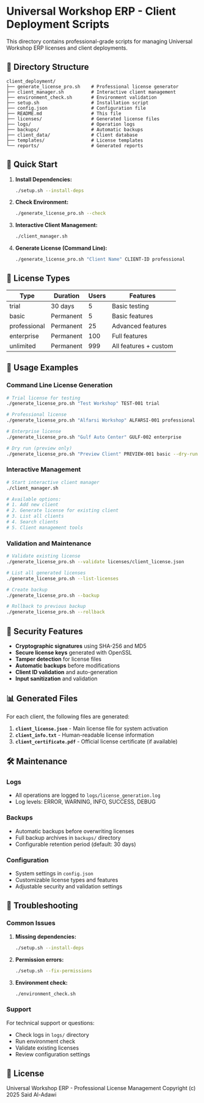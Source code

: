 # Universal Workshop ERP - Client Deployment Scripts

This directory contains professional-grade scripts for managing Universal Workshop ERP licenses and client deployments.

## 📁 Directory Structure

```
client_deployment/
├── generate_license_pro.sh    # Professional license generator
├── client_manager.sh          # Interactive client management
├── environment_check.sh       # Environment validation
├── setup.sh                   # Installation script
├── config.json                # Configuration file
├── README.md                  # This file
├── licenses/                  # Generated license files
├── logs/                      # Operation logs
├── backups/                   # Automatic backups
├── client_data/               # Client database
├── templates/                 # License templates
└── reports/                   # Generated reports
```

## 🚀 Quick Start

1. **Install Dependencies:**
   ```bash
   ./setup.sh --install-deps
   ```

2. **Check Environment:**
   ```bash
   ./generate_license_pro.sh --check
   ```

3. **Interactive Client Management:**
   ```bash
   ./client_manager.sh
   ```

4. **Generate License (Command Line):**
   ```bash
   ./generate_license_pro.sh "Client Name" CLIENT-ID professional
   ```

## 📝 License Types

| Type | Duration | Users | Features |
|------|----------|-------|----------|
| trial | 30 days | 5 | Basic testing |
| basic | Permanent | 5 | Basic features |
| professional | Permanent | 25 | Advanced features |
| enterprise | Permanent | 100 | Full features |
| unlimited | Permanent | 999 | All features + custom |

## 🔧 Usage Examples

### Command Line License Generation
```bash
# Trial license for testing
./generate_license_pro.sh "Test Workshop" TEST-001 trial

# Professional license
./generate_license_pro.sh "Alfarsi Workshop" ALFARSI-001 professional

# Enterprise license
./generate_license_pro.sh "Gulf Auto Center" GULF-002 enterprise

# Dry run (preview only)
./generate_license_pro.sh "Preview Client" PREVIEW-001 basic --dry-run
```

### Interactive Management
```bash
# Start interactive client manager
./client_manager.sh

# Available options:
# 1. Add new client
# 2. Generate license for existing client
# 3. List all clients
# 4. Search clients
# 5. Client management tools
```

### Validation and Maintenance
```bash
# Validate existing license
./generate_license_pro.sh --validate licenses/client_license.json

# List all generated licenses
./generate_license_pro.sh --list-licenses

# Create backup
./generate_license_pro.sh --backup

# Rollback to previous backup
./generate_license_pro.sh --rollback
```

## 🔐 Security Features

- **Cryptographic signatures** using SHA-256 and MD5
- **Secure license keys** generated with OpenSSL
- **Tamper detection** for license files
- **Automatic backups** before modifications
- **Client ID validation** and auto-generation
- **Input sanitization** and validation

## 📊 Generated Files

For each client, the following files are generated:

1. **`client_license.json`** - Main license file for system activation
2. **`client_info.txt`** - Human-readable license information
3. **`client_certificate.pdf`** - Official license certificate (if available)

## 🛠️ Maintenance

### Logs
- All operations are logged to `logs/license_generation.log`
- Log levels: ERROR, WARNING, INFO, SUCCESS, DEBUG

### Backups
- Automatic backups before overwriting licenses
- Full backup archives in `backups/` directory
- Configurable retention period (default: 30 days)

### Configuration
- System settings in `config.json`
- Customizable license types and features
- Adjustable security and validation settings

## 🔧 Troubleshooting

### Common Issues

1. **Missing dependencies:**
   ```bash
   ./setup.sh --install-deps
   ```

2. **Permission errors:**
   ```bash
   ./setup.sh --fix-permissions
   ```

3. **Environment check:**
   ```bash
   ./environment_check.sh
   ```

### Support

For technical support or questions:
- Check logs in `logs/` directory
- Run environment check
- Validate existing licenses
- Review configuration settings

## 📄 License

Universal Workshop ERP - Professional License Management
Copyright (c) 2025 Said Al-Adawi
